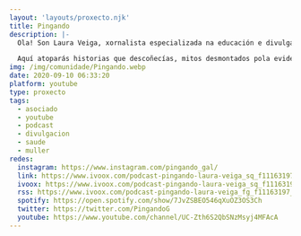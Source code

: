 ```yaml
---
layout: 'layouts/proxecto.njk'
title: Pingando
description: |-
  Ola! Son Laura Veiga, xornalista especializada na educación e divulgación sobre o ciclo menstrual.

  Aquí atoparás historias que descoñecías, mitos desmontados pola evidencia científica e moito máis!
img: /img/comunidade/Pingando.webp
date: 2020-09-10 06:33:20
platform: youtube
type: proxecto
tags:
  - asociado
  - youtube
  - podcast
  - divulgacion
  - saude
  - muller
redes:
  instagram: https://www.instagram.com/pingando_gal/
  link: https://www.ivoox.com/podcast-pingando-laura-veiga_sq_f11163197_1.html
  ivoox: https://www.ivoox.com/podcast-pingando-laura-veiga_sq_f11163197_1.html
  rss: https://www.ivoox.com/podcast-pingando-laura-veiga_fg_f11163197_filtro_1.xml
  spotify: https://open.spotify.com/show/7JvZSBEO546qXuOZ3OS3Ch
  twitter: https://twitter.com/PingandoG
  youtube: https://www.youtube.com/channel/UC-Zth6S2QbSNzMsyj4MFAcA
---
```

